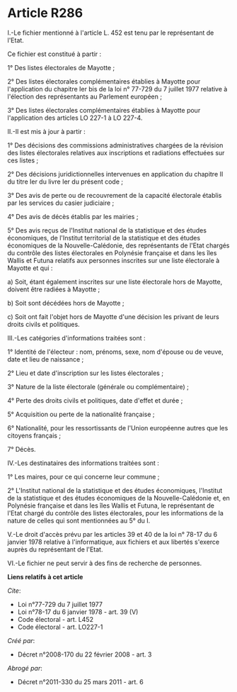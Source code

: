 # Article R286

I.-Le fichier mentionné à l'article L. 452 est tenu par le représentant de l'Etat. 

Ce fichier est constitué à partir : 

1° Des listes électorales de Mayotte ; 

2° Des listes électorales complémentaires établies à Mayotte pour l'application du chapitre Ier bis de la loi n° 77-729 du 7
juillet 1977 relative à l'élection des représentants au Parlement européen ; 

3° Des listes électorales complémentaires établies à Mayotte pour l'application des articles LO 227-1 à LO 227-4. 

II.-Il est mis à jour à partir : 

1° Des décisions des commissions administratives chargées de la révision des listes électorales relatives aux inscriptions et
radiations effectuées sur ces listes ; 

2° Des décisions juridictionnelles intervenues en application du chapitre II du titre Ier du livre Ier du présent code ; 

3° Des avis de perte ou de recouvrement de la capacité électorale établis par les services du casier judiciaire ; 

4° Des avis de décès établis par les mairies ; 

5° Des avis reçus de l'Institut national de la statistique et des études économiques, de l'Institut territorial de la
statistique et des études économiques de la Nouvelle-Calédonie, des représentants de l'Etat chargés du contrôle des listes
électorales en Polynésie française et dans les îles Wallis et Futuna relatifs aux personnes inscrites sur une liste
électorale à Mayotte et qui : 

a) Soit, étant également inscrites sur une liste électorale hors de Mayotte, doivent être radiées à Mayotte ; 

b) Soit sont décédées hors de Mayotte ; 

c) Soit ont fait l'objet hors de Mayotte d'une décision les privant de leurs droits civils et politiques. 

III.-Les catégories d'informations traitées sont : 

1° Identité de l'électeur : nom, prénoms, sexe, nom d'épouse ou de veuve, date et lieu de naissance ; 

2° Lieu et date d'inscription sur les listes électorales ; 

3° Nature de la liste électorale (générale ou complémentaire) ; 

4° Perte des droits civils et politiques, date d'effet et durée ; 

5° Acquisition ou perte de la nationalité française ; 

6° Nationalité, pour les ressortissants de l'Union européenne autres que les citoyens français ; 

7° Décès. 

IV.-Les destinataires des informations traitées sont : 

1° Les maires, pour ce qui concerne leur commune ; 

2° L'Institut national de la statistique et des études économiques, l'Institut de la statistique et des études économiques de
la Nouvelle-Calédonie et, en Polynésie française et dans les îles Wallis et Futuna, le représentant de l'Etat chargé du
contrôle des listes électorales, pour les informations de la nature de celles qui sont mentionnées au 5° du I.

V.-Le droit d'accès prévu par les articles 39 et 40 de la loi n° 78-17 du 6 janvier 1978 relative à l'informatique, aux
fichiers et aux libertés s'exerce auprès du représentant de l'Etat. 

VI.-Le fichier ne peut servir à des fins de recherche de personnes.

**Liens relatifs à cet article**

_Cite_:

  - Loi n°77-729 du 7 juillet 1977
  - Loi n°78-17 du 6 janvier 1978 - art. 39 (V)
  - Code électoral - art. L452
  - Code électoral - art. LO227-1

_Créé par_:

  - Décret n°2008-170 du 22 février 2008 - art. 3

_Abrogé par_:

  - Décret n°2011-330 du 25 mars 2011 - art. 6
